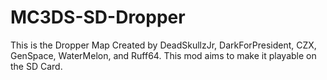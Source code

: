 # MC3DS-SD-Dropper
This is the Dropper Map Created by DeadSkullzJr, DarkForPresident, CZX, GenSpace, WaterMelon, and Ruff64. This mod aims to make it playable on the SD Card.
